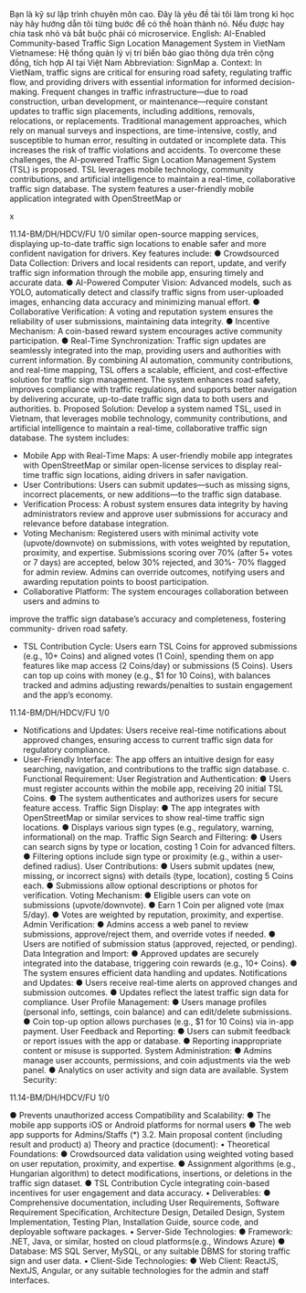 Bạn là kỹ sư lập trình chuyên môn cao. Đây là yêu đề tài tôi làm trong kì học này hãy hướng dẫn tôi từng bước để có thế hoàn thành nó. Nếu được hay chia task nhỏ và bắt buộc phải có microservice.
English: AI-Enabled Community-based Traffic Sign Location Management System in VietNam
Vietnamese: Hệ thống quản lý vị trí biển báo giao thông dựa trên cộng đồng, tích hợp AI tại Việt
Nam
Abbreviation: SignMap
a. Context:
In VietNam, traffic signs are critical for ensuring road safety, regulating traffic flow, and
providing drivers with essential information for informed decision-making. Frequent
changes in traffic infrastructure—due to road construction, urban development, or
maintenance—require constant updates to traffic sign placements, including additions,
removals, relocations, or replacements. Traditional management approaches, which rely
on manual surveys and inspections, are time-intensive, costly, and susceptible to human
error, resulting in outdated or incomplete data. This increases the risk of traffic violations
and accidents.
To overcome these challenges, the AI-powered Traffic Sign Location Management System
(TSL) is proposed. TSL leverages mobile technology, community contributions, and
artificial intelligence to maintain a real-time, collaborative traffic sign database. The
system features a user-friendly mobile application integrated with OpenStreetMap or

x

11.14-BM/DH/HDCV/FU 1/0
similar open-source mapping services, displaying up-to-date traffic sign locations to enable
safer and more confident navigation for drivers. Key features include:
● Crowdsourced Data Collection: Drivers and local residents can report, update, and
verify traffic sign information through the mobile app, ensuring timely and accurate
data.
● AI-Powered Computer Vision: Advanced models, such as YOLO, automatically
detect and classify traffic signs from user-uploaded images, enhancing data
accuracy and minimizing manual effort.
● Collaborative Verification: A voting and reputation system ensures the reliability
of user submissions, maintaining data integrity.
● Incentive Mechanism: A coin-based reward system encourages active community
participation.
● Real-Time Synchronization: Traffic sign updates are seamlessly integrated into the
map, providing users and authorities with current information.
By combining AI automation, community contributions, and real-time mapping, TSL
offers a scalable, efficient, and cost-effective solution for traffic sign management. The
system enhances road safety, improves compliance with traffic regulations, and supports
better navigation by delivering accurate, up-to-date traffic sign data to both users and
authorities.
b. Proposed Solution:
Develop a system named TSL, used in Vietnam, that leverages mobile technology,
community contributions, and artificial intelligence to maintain a real-time, collaborative
traffic sign database. The system includes:
- Mobile App with Real-Time Maps: A user-friendly mobile app integrates with
OpenStreetMap or similar open-license services to display real-time traffic sign locations,
aiding drivers in safer navigation.
- User Contributions: Users can submit updates—such as missing signs, incorrect
placements, or new additions—to the traffic sign database.
- Verification Process: A robust system ensures data integrity by having administrators
review and approve user submissions for accuracy and relevance before database
integration.
- Voting Mechanism: Registered users with minimal activity vote (upvote/downvote) on
submissions, with votes weighted by reputation, proximity, and expertise. Submissions
scoring over 70% (after 5+ votes or 7 days) are accepted, below 30% rejected, and 30%-
70% flagged for admin review. Admins can override outcomes, notifying users and
awarding reputation points to boost participation.
- Collaborative Platform: The system encourages collaboration between users and admins to

improve the traffic sign database’s accuracy and completeness, fostering community-
driven road safety.

- TSL Contribution Cycle: Users earn TSL Coins for approved submissions (e.g., 10+ Coins)
and aligned votes (1 Coin), spending them on app features like map access (2 Coins/day)
or submissions (5 Coins). Users can top up coins with money (e.g., $1 for 10 Coins), with
balances tracked and admins adjusting rewards/penalties to sustain engagement and the
app’s economy.

11.14-BM/DH/HDCV/FU 1/0
- Notifications and Updates: Users receive real-time notifications about approved changes,
ensuring access to current traffic sign data for regulatory compliance.
- User-Friendly Interface: The app offers an intuitive design for easy searching, navigation,
and contributions to the traffic sign database.
c. Functional Requirement:
User Registration and Authentication:
● Users must register accounts within the mobile app, receiving 20 initial TSL Coins.
● The system authenticates and authorizes users for secure feature access.
Traffic Sign Display:
● The app integrates with OpenStreetMap or similar services to show real-time traffic
sign locations.
● Displays various sign types (e.g., regulatory, warning, informational) on the map.
Traffic Sign Search and Filtering:
● Users can search signs by type or location, costing 1 Coin for advanced filters.
● Filtering options include sign type or proximity (e.g., within a user-defined radius).
User Contributions:
● Users submit updates (new, missing, or incorrect signs) with details (type,
location), costing 5 Coins each.
● Submissions allow optional descriptions or photos for verification.
Voting Mechanism:
● Eligible users can vote on submissions (upvote/downvote).
● Earn 1 Coin per aligned vote (max 5/day).
● Votes are weighted by reputation, proximity, and expertise.
Admin Verification:
● Admins access a web panel to review submissions, approve/reject them, and
override votes if needed.
● Users are notified of submission status (approved, rejected, or pending).
Data Integration and Import:
● Approved updates are securely integrated into the database, triggering coin rewards
(e.g., 10+ Coins).
● The system ensures efficient data handling and updates.
Notifications and Updates:
● Users receive real-time alerts on approved changes and submission outcomes.
● Updates reflect the latest traffic sign data for compliance.
User Profile Management:
● Users manage profiles (personal info, settings, coin balance) and can edit/delete
submissions.
● Coin top-up option allows purchases (e.g., $1 for 10 Coins) via in-app payment.
User Feedback and Reporting:
● Users can submit feedback or report issues with the app or database.
● Reporting inappropriate content or misuse is supported.
System Administration:
● Admins manage user accounts, permissions, and coin adjustments via the web
panel.
● Analytics on user activity and sign data are available.
System Security:

11.14-BM/DH/HDCV/FU 1/0

● Prevents unauthorized access
Compatibility and Scalability:
● The mobile app supports iOS or Android platforms for normal users
● The web app supports for Admins/Staffs
(*) 3.2. Main proposal content (including result and product)
a) Theory and practice (document):
• Theoretical Foundations:
● Crowdsourced data validation using weighted voting based on user reputation,
proximity, and expertise.
● Assignment algorithms (e.g., Hungarian algorithm) to detect modifications,
insertions, or deletions in the traffic sign dataset.
● TSL Contribution Cycle integrating coin-based incentives for user engagement and
data accuracy.
• Deliverables:
● Comprehensive documentation, including User Requirements, Software
Requirement Specification, Architecture Design, Detailed Design, System
Implementation, Testing Plan, Installation Guide, source code, and deployable
software packages.
• Server-Side Technologies:
● Framework: .NET, Java, or similar, hosted on cloud platforms(e.g., Windows
Azure)
● Database: MS SQL Server, MySQL, or any suitable DBMS for storing traffic sign
and user data.
• Client-Side Technologies:
● Web Client: ReactJS, NextJS, Angular, or any suitable technologies for the admin
and staff interfaces.